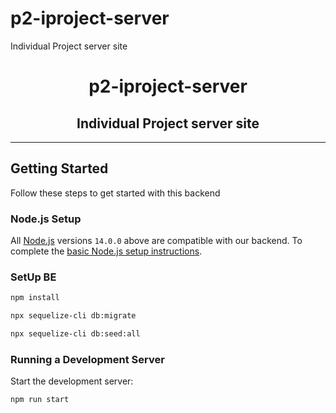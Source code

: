 # p2-iproject-server
Individual Project server site

<div align="Center">
<h1> p2-iproject-server</h1>
<h2> Individual Project server site </h2>
</div>

---

## Getting Started

Follow these steps to get started with this backend

### Node.js Setup

All <a href="http://nodejs.org" target="_blank">Node.js</a> versions `14.0.0` above are compatible with our backend. To complete the [basic Node.js setup instructions](https://techviewleo.com/install-nodejs-and-npm-on-debian-linux/).

### SetUp BE
```bash
npm install
``` 
```bash
npx sequelize-cli db:migrate
``` 
```bash
npx sequelize-cli db:seed:all
``` 

### Running a Development Server

Start the development server:

```bash
npm run start
``` 
